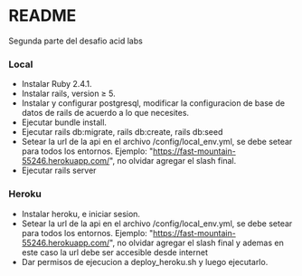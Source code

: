# README

Segunda parte del desafio acid labs

### Local
* Instalar Ruby 2.4.1.
* Instalar rails, version ≥ 5.
* Instalar y configurar postgresql, modificar la configuracion de base de datos de rails de acuerdo a lo que necesites.
* Ejecutar bundle install.
* Ejecutar rails db:migrate, rails db:create, rails db:seed
* Setear la  url de la api en el archivo /config/local_env.yml, se debe setear para todos los entornos. Ejemplo: "https://fast-mountain-55246.herokuapp.com/", no olvidar agregar el slash final.
* Ejecutar rails server

### Heroku
* Instalar heroku, e iniciar sesion.
* Setear la  url de la api en el archivo /config/local_env.yml, se debe setear para todos los entornos. Ejemplo: "https://fast-mountain-55246.herokuapp.com/", no olvidar agregar el slash final y ademas en este caso la url debe ser accesible desde internet
* Dar permisos de ejecucion a deploy_heroku.sh y luego ejecutarlo.